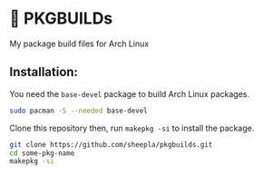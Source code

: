 # 🔺 PKGBUILDs

My package build files for Arch Linux

## Installation: 

You need the `base-devel` package to build Arch Linux packages.

```bash
sudo pacman -S --needed base-devel
```

Clone this repository then, run `makepkg -si` to install the package.

```bash
git clone https://github.com/sheepla/pkgbuilds.git
cd some-pkg-name
makepkg -si
```
